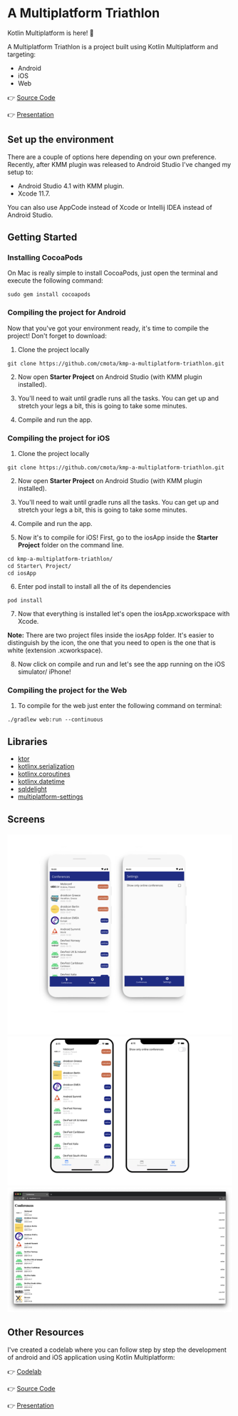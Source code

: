 # A Multiplatform Triathlon

Kotlin Multiplatform is here! 🙌

A Multiplatform Triathlon is a project built using Kotlin Multiplatform and targeting:
- Android
- iOS
- Web

👉 [Source Code](https://github.com/cmota/kmp-a-multiplatform-triathlon)

👉 [Presentation](https://speakerdeck.com/cmota/a-multiplatform-triathlon)


## Set up the environment

There are a couple of options here depending on your own preference. Recently, after KMM plugin was released to Android Studio I've changed my setup to:
* Android Studio 4.1 with KMM plugin.
* Xcode 11.7.

You can also use AppCode instead of Xcode or Intellij IDEA instead of Android Studio.

## Getting Started

### Installing CocoaPods

On Mac is really simple to install CocoaPods, just open the terminal and execute the following command:

```
sudo gem install cocoapods
```

### Compiling the project for Android

Now that you've got your environment ready, it's time to compile the project! Don't forget to download:


1. Clone the project locally

```
git clone https://github.com/cmota/kmp-a-multiplatform-triathlon.git
```

2. Now open **Starter Project** on Android Studio (with KMM plugin installed).

3. You'll need to wait until gradle runs all the tasks. You can get up and stretch your legs a bit, this is going to take some minutes.


4. Compile and run the app.


### Compiling the project for iOS

1. Clone the project locally

```
git clone https://github.com/cmota/kmp-a-multiplatform-triathlon.git
```

2. Now open **Starter Project** on Android Studio (with KMM plugin installed).

3. You'll need to wait until gradle runs all the tasks. You can get up and stretch your legs a bit, this is going to take some minutes.


4. Compile and run the app.

5. Now it's to compile for iOS! First, go to the iosApp inside the **Starter Project** folder on the command line.

```
cd kmp-a-multiplatform-triathlon/
cd Starter\ Project/
cd iosApp
```

6. Enter pod install to install all the of its dependencies

```
pod install
```

7. Now that everything is installed let's open the iosApp.xcworkspace with Xcode.

**Note:** There are two project files inside the iosApp folder. It's easier to distinguish by the icon, the one that you need to open is the one that is white (extension .xcworkspace).

8. Now click on compile and run and let's see the app running on the iOS simulator/ iPhone!

### Compiling the project for the Web

1. To compile for the web just enter the following command on terminal:

```
./gradlew web:run --continuous
```

## Libraries
- [ktor](https://github.com/ktorio/ktor)
- [kotlinx.serialization](https://github.com/Kotlin/kotlinx.serialization)
- [kotlinx.coroutines](https://github.com/Kotlin/kotlinx.coroutines)
- [kotlinx.datetime](https://github.com/Kotlin/kotlinx-datetime)
- [sqldelight](https://github.com/cashapp/sqldelight)
- [multiplatform-settings](https://github.com/russhwolf/multiplatform-settings)


## Screens

<h3 align="center">
  <img src="images/screens_android.png" alt="Android App Screens" />
  <img src="images/screens_ios.png" alt="iOS App Screens" />
  <img src="images/screens_web.png" alt="Web Screens" />
</h3>


## Other Resources

I've created a codelab where you can follow step by step the development of android and iOS application using Kotlin Multiplatform:

👉 [Codelab](https://cmota.github.io/kmp-codelabs/)

👉 [Source Code](https://github.com/cmota/kmm-a-multiplatform-adventure)

👉 [Presentation](https://speakerdeck.com/cmota/a-multiplatform-adventure)
